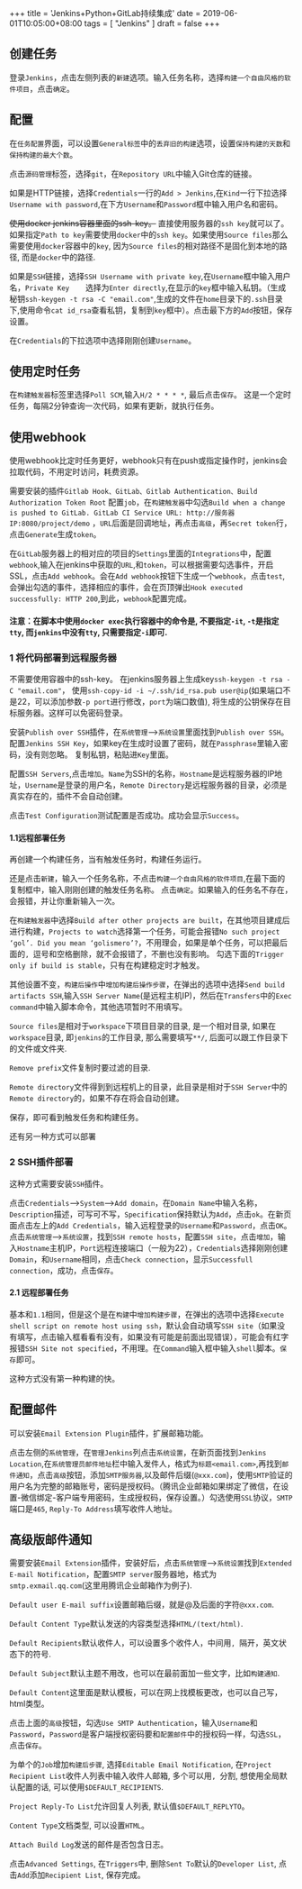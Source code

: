 +++
title = 'Jenkins+Python+GitLab持续集成'
date = 2019-06-01T10:05:00+08:00
tags = [ "Jenkins" ]
draft = false
+++

## 创建任务
登录`Jenkins`，点击左侧列表的`新建`选项。输入任务名称，选择`构建一个自由风格的软件项目`，点击`确定`。

## 配置
在`任务配置`界面，可以设置`General标签`中的`丢弃旧的构建`选项，设置`保持构建的天数`和`保持构建的最大个数`。

点击`源码管理`标签，选择`git`，在`Repository URL`中输入Git仓库的链接。

如果是HTTP链接，选择`Credentials`一行的`Add > Jenkins`,在`Kind`一行下拉选择`Username with password`,在下方`Username`和`Password`框中输入用户名和密码。

~~使用docker jenkins容器里面的ssh-key。~~
直接使用服务器的`ssh key`就可以了。如果指定`Path to key`需要使用`docker`中的`ssh key`。如果使用`Source files`那么需要使用`docker`容器中的`key`, 因为`Source files`的相对路径不是固化到本地的路径, 而是`docker`中的路径.


如果是`SSH`链接，选择`SSH Username with private key`,在`Username`框中输入用户名，`Private Key	`选择为`Enter directly`,在显示的`key`框中输入私钥。（生成秘钥`ssh-keygen -t rsa -C "email.com"`,生成的文件在`home`目录下的`.ssh`目录下,使用命令`cat id_rsa`查看私钥，复制到`key`框中）。点击最下方的`Add`按钮，保存设置。

在`Credentials`的下拉选项中选择刚刚创建`Username`。

## 使用定时任务
在`构建触发器`标签里选择`Poll SCM`,输入`H/2 * * * *`, 最后点击`保存`。
这是一个定时任务，每隔2分钟查询一次代码，如果有更新，就执行任务。

## 使用webhook
使用webhook比定时任务更好，webhook只有在push或指定操作时，jenkins会拉取代码，不用定时访问，耗费资源。

需要安装的插件`Gitlab Hook、GitLab、Gitlab Authentication、Build Authorization Token Root`
配置`job`，在`构建触发器`中勾选`Build when a change is pushed to GitLab. GitLab CI Service URL: http://服务器IP:8080/project/demo` ，`URL`后面是回调地址，再点击`高级`，再`Secret token`行，点击`Generate`生成`token`。

在`GitLab`服务器上的相对应的项目的`Settings`里面的`Integrations`中，配置`webhook`,输入在jenkins中获取的`URL`,和`token`，可以根据需要勾选事件，开启SSL，点击`Add webhook`。会在`Add webhook`按钮下生成一个`webhook`，点击`test`,会弹出勾选的事件，选择相应的事件，会在页顶弹出`Hook executed successfully: HTTP 200`,到此，`webhook`配置完成。

#### 注意：在脚本中使用`docker exec`执行容器中的命令是, 不要指定`-it`, `-t`是指定`tty`, 而`jenkins`中没有`tty`, 只需要指定`-i`即可.

### 1 将代码部署到远程服务器

不需要使用容器中的ssh-key。
在jenkins服务器上生成key`ssh-keygen -t rsa -C "email.com"`，
使用`ssh-copy-id -i ~/.ssh/id_rsa.pub user@ip`(如果端口不是22，可以添加参数`-p port`进行修改，`port`为端口数值), 将生成的公钥保存在目标服务器。这样可以免密码登录。

安装`Publish over SSH`插件，在`系统管理`-->`系统设置`里面找到`Publish over SSH`。
配置`Jenkins SSH Key`，如果key在生成时设置了密码，就在`Passphrase`里输入密码，没有则忽略。
复制私钥，粘贴进`Key`里面。

配置`SSH Servers`,点击`增加`。`Name`为SSH的名称，`Hostname`是远程服务器的IP地址，`Username`是登录的用户名，`Remote Directory`是远程服务器的目录，必须是真实存在的，插件不会自动创建。

点击`Test Configuration`测试配置是否成功。成功会显示`Success`。

#### 1.1远程部署任务

再创建一个构建任务，当有触发任务时，构建任务运行。

还是点击`新建`，输入一个任务名称，不点击`构建一个自由风格的软件项目`,在最下面的复制框中，输入刚刚创建的触发任务名称。
点击`确定`。如果输入的任务名不存在，会报错，并让你重新输入一次。

在`构建触发器`中选择`Build after other projects are built`，在其他项目建成后进行构建，`Projects to watch`选择第一个任务，可能会报错`No such project ‘gol’. Did you mean ‘golismero’?`，不用理会，如果是单个任务，可以把最后面的`, `逗号和空格删除，就不会报错了，不删也没有影响。
勾选下面的`Trigger only if build is stable`，只有在构建稳定时才触发。

其他设置不变，`构建后操作`中`增加构建后操作步骤`，在弹出的选项中选择`Send build artifacts SSH`,输入`SSH Server Name`(是远程主机IP)，然后在`Transfers`中的`Exec command`中输入脚本命令，其他选项暂时不用填写。

`Source files`是相对于`workspace`下项目目录的目录, 是一个相对目录, 如果在`workspace`目录, 即`jenkins`的工作目录, 那么需要填写`**/`, 后面可以跟工作目录下的文件或文件夹.

`Remove prefix`文件复制时要过滤的目录.

`Remote directory`文件得到到远程机上的目录，此目录是相对于`SSH Server`中的`Remote directory`的，如果不存在将会自动创建。

保存，即可看到触发任务和构建任务。


还有另一种方式可以部署

### 2 SSH插件部署
这种方式需要安装`SSH`插件。

点击`Credentials`-->`System`-->`Add domain`，在`Domain Name`中输入名称，`Description`描述，可写可不写，`Specification`保持默认为`Add`，点击`ok`。在新页面点击左上的`Add Credentials`，输入远程登录的`Username`和`Password`，点击`OK`。
点击`系统管理`-->`系统设置`，找到`SSH remote hosts`，配置`SSH site`，点击`增加`，输入`Hostname`主机IP，`Port`远程连接端口（一般为22），`Credentials`选择刚刚创建`Domain`，和`Username`相同，点击`Check connection`，显示`Successfull connection`，成功，点击`保存`。

#### 2.1 远程部署任务
基本和`1.1`相同，但是这个是在`构建`中`增加构建步骤`，在弹出的选项中选择`Execute shell script on remote host using ssh`，默认会自动填写`SSH site`（如果没有填写，点击输入框看看有没有，如果没有可能是前面出现错误），可能会有红字报错`SSH Site not specified`，不用理。在`Command`输入框中输入`shell`脚本。`保存`即可。

这种方式没有第一种构建的快。

## 配置邮件

可以安装`Email Extension Plugin`插件，扩展邮箱功能。

点击左侧的`系统管理`，在`管理Jenkins`列点击`系统设置`，在新页面找到`Jenkins Location`,在`系统管理员邮件地址`栏中输入发件人，格式为`标题<email.com>`,再找到`邮件通知`，点击`高级`按钮，添加`SMTP服务器`,以及邮件后缀(`@xxx.com`)，使用`SMTP`验证的用户名为完整的邮箱账号，密码是授权码。（腾讯企业邮箱如果绑定了微信，在设置-微信绑定-客户端专用密码，生成授权码，保存设置。）勾选使用`SSL`协议，`SMTP`端口是`465`, `Reply-To Address`填写收件人地址。


## 高级版邮件通知

需要安装`Email Extension`插件，安装好后，点击`系统管理`-->`系统设置`找到`Extended E-mail Notification`，配置`SMTP server`服务器地，格式为`smtp.exmail.qq.com`(这里用腾讯企业邮箱作为例子).

`Default user E-mail suffix`设置邮箱后缀，就是@及后面的字符`@xxx.com`.

`Default Content Type`默认发送的内容类型选择`HTML/(text/html)`.

`Default Recipients`默认收件人，可以设置多个收件人，中间用`, `隔开，英文状态下的符号.

`Default Subject`默认主题不用改，也可以在最前面加一些文字，比如`构建通知`.

`Default Content`这里面是默认模板，可以在网上找模板更改，也可以自己写，html类型。

点击上面的`高级`按钮，勾选`Use SMTP Authentication`，输入`Username`和`Password`，`Password`是客户端授权密码要和`配置邮件`中的授权码一样，勾选`SSL`，点击`保存`。


为单个的`Job`增加`构建后步骤`,
选择`Editable Email Notification`, 在`Project Recipient List`收件人列表中输入收件人邮箱, 多个可以用`, `分割, 想使用全局默认配置的话, 可以使用`$DEFAULT_RECIPIENTS`.

`Project Reply-To List`允许回复人列表, 默认值`$DEFAULT_REPLYTO`。

`Content Type`文档类型, 可以设置`HTML`。

`Attach Build Log`发送的邮件是否包含日志。

点击`Advanced Settings`, 在`Triggers`中, 删除`Sent To`默认的`Developer List`, 点击`Add`添加`Recipient List`, 保存完成。
